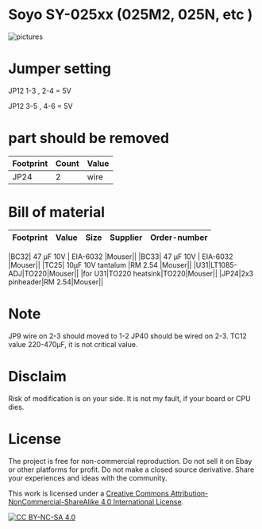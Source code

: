 # Soyo SY-025xx (025M2, 025N, etc )

![pictures](https://github.com/matt1187/3.3V-adventure/blob/main/Abit_AN4/sy-025m2.jpg)


# Jumper setting
JP12 1-3 , 2-4 = 5V  

JP12 3-5 , 4-6 = 5V

# part should be removed
|Footprint|Count|Value|
|------|----|-----|
|JP24|2|wire|



# Bill of material


|Footprint|Value|Size|Supplier|Order-number|
|--------------|-----|-----|-------|-----------------|

|BC32| 47 µF 10V | EIA-6032 |Mouser||
|BC33| 47 µF 10V | EIA-6032 |Mouser||
|TC25| 10µF 10V tantalum |RM 2.54 |Mouser||
|U31|LT1085-ADJ|TO220|Mouser||
|for U31|TO220 heatsink|TO220|Mouser||
|JP24|2x3 pinheader|RM 2.54|Mouser||


# Note

JP9 wire on 2-3 should moved to  1-2 
JP40 should be wired on 2-3.
TC12 value 220-470µF, it is not critical value.


# Disclaim
Risk of modification is on your side.  It is not my fault, if your board or CPU dies.


# License
The project is free for non-commercial reproduction. Do not sell it on Ebay or other platforms for profit. Do not make a closed source derivative. Share your experiences and ideas with the community.

This work is licensed under a [Creative Commons Attribution-NonCommercial-ShareAlike 4.0 International License][cc-by-nc-sa].

[![CC BY-NC-SA 4.0][cc-by-nc-sa-image]][cc-by-nc-sa]

[cc-by-nc-sa]: http://creativecommons.org/licenses/by-nc-sa/4.0/
[cc-by-nc-sa-image]: https://licensebuttons.net/l/by-nc-sa/4.0/88x31.png